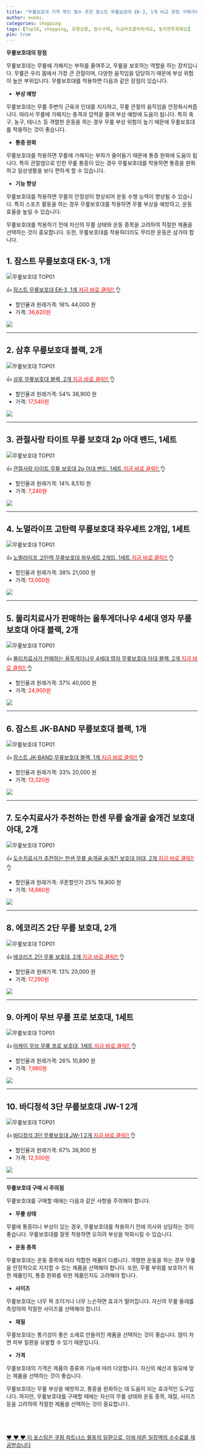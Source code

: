 ```yaml
---
title: "무릎보호대 가격 확인 필수 추천 잠스트 무릎보호대 EK-3, 1개 비교 장점 구매가이드"
author: eunmi.
categories: shopping
tags: [Top10, shopping, 유행상품, 필수구매, 지금바로클릭하세요, 놓치면후회해요]
pin: true
---
```

**무릎보호대의 장점**

무릎보호대는 무릎에 가해지는 부하를 줄여주고, 무릎을 보호하는 역할을 하는 장치입니다. 무릎은 우리 몸에서 가장 큰 관절이며, 다양한 움직임을 담당하기 때문에 부상 위험이 높은 부위입니다. 무릎보호대를 착용하면 다음과 같은 장점이 있습니다.

* **부상 예방**

무릎보호대는 무릎 주변의 근육과 인대를 지지하고, 무릎 관절의 움직임을 안정화시켜줍니다. 따라서 무릎에 가해지는 충격과 압력을 줄여 부상 예방에 도움이 됩니다. 특히 축구, 농구, 테니스 등 격렬한 운동을 하는 경우 무릎 부상 위험이 높기 때문에 무릎보호대를 착용하는 것이 좋습니다.

* **통증 완화**

무릎보호대를 착용하면 무릎에 가해지는 부하가 줄어들기 때문에 통증 완화에 도움이 됩니다. 특히 관절염으로 인한 무릎 통증이 있는 경우 무릎보호대를 착용하면 통증을 완화하고 일상생활을 보다 편하게 할 수 있습니다.

* **기능 향상**

무릎보호대를 착용하면 무릎의 안정성이 향상되어 운동 수행 능력이 향상될 수 있습니다. 특히 스포츠 활동을 하는 경우 무릎보호대를 착용하면 무릎 부상을 예방하고, 운동 효율을 높일 수 있습니다.

무릎보호대를 착용하기 전에 자신의 무릎 상태와 운동 종목을 고려하여 적절한 제품을 선택하는 것이 중요합니다. 또한, 무릎보호대를 착용하더라도 무리한 운동은 삼가야 합니다.

   

## 1. 잠스트 무릎보호대 EK-3, 1개

![무릎보호대 TOP01](https://thumbnail7.coupangcdn.com/thumbnails/remote/230x230ex/image/retail/images/424135356168562-3031d4db-4a6b-46b0-bab5-770e233976c3.jpg)


👍 [잠스트 무릎보호대 EK-3, 1개 <font color=red> 지금 바로 클릭!! </font> ](https://link.coupang.com/re/AFFSDP?lptag=AF3617701&subid=GithubCoopas&pageKey=94168449&traceid=V0-153&itemId=7830735297&vendorItemId=3017191662) 👌 


- 할인율과 원래가격: 16%  44,000   원
- 가격: <span style='color:red'>36,620원</span>

[![](/discount_price.png)](https://link.coupang.com/re/AFFSDP?lptag=AF3617701&subid=GithubCoopas&pageKey=94168449&traceid=V0-153&itemId=7830735297&vendorItemId=3017191662)

---


   

## 2. 삼후 무릎보호대 블랙, 2개

![무릎보호대 TOP01](https://thumbnail6.coupangcdn.com/thumbnails/remote/230x230ex/image/vendor_inventory/c219/f9641e938445cf7f68528e71e63f4efe15126d9babf8b0ddb5db49b1d542.jpg)


👍 [삼후 무릎보호대 블랙, 2개 <font color=red> 지금 바로 클릭!! </font> ](https://link.coupang.com/re/AFFSDP?lptag=AF3617701&subid=GithubCoopas&pageKey=6575827990&traceid=V0-153&itemId=14778775312&vendorItemId=82040985343) 👌 


- 할인율과 원래가격: 54%  38,900   원
- 가격: <span style='color:red'>17,540원</span>

[![](/discount_price.png)](https://link.coupang.com/re/AFFSDP?lptag=AF3617701&subid=GithubCoopas&pageKey=6575827990&traceid=V0-153&itemId=14778775312&vendorItemId=82040985343)

---


   

## 3. 관절사랑 타이트 무릎 보호대 2p 아대 밴드, 1세트

![무릎보호대 TOP01](https://thumbnail9.coupangcdn.com/thumbnails/remote/230x230ex/image/retail/images/2021/12/28/18/9/ad9103d4-5c0b-4521-9a8f-e20b1d2ff6b0.jpg)


👍 [관절사랑 타이트 무릎 보호대 2p 아대 밴드, 1세트 <font color=red> 지금 바로 클릭!! </font> ](https://link.coupang.com/re/AFFSDP?lptag=AF3617701&subid=GithubCoopas&pageKey=7417742876&traceid=V0-153&itemId=19235027025&vendorItemId=79997754048) 👌 


- 할인율과 원래가격: 14%  8,510   원
- 가격: <span style='color:red'>7,240원</span>

[![](/discount_price.png)](https://link.coupang.com/re/AFFSDP?lptag=AF3617701&subid=GithubCoopas&pageKey=7417742876&traceid=V0-153&itemId=19235027025&vendorItemId=79997754048)

---


   

## 4. 노멀라이프 고탄력 무릎보호대 좌우세트 2개입, 1세트

![무릎보호대 TOP01](https://thumbnail6.coupangcdn.com/thumbnails/remote/230x230ex/image/rs_quotation_api/feq6bqpv/0a89938de56342c3a2ca10f708090a56.jpg)


👍 [노멀라이프 고탄력 무릎보호대 좌우세트 2개입, 1세트 <font color=red> 지금 바로 클릭!! </font> ](https://link.coupang.com/re/AFFSDP?lptag=AF3617701&subid=GithubCoopas&pageKey=7055349129&traceid=V0-153&itemId=17478461092&vendorItemId=85948056539) 👌 


- 할인율과 원래가격: 38%  21,000   원
- 가격: <span style='color:red'>13,000원</span>

[![](/discount_price.png)](https://link.coupang.com/re/AFFSDP?lptag=AF3617701&subid=GithubCoopas&pageKey=7055349129&traceid=V0-153&itemId=17478461092&vendorItemId=85948056539)

---


   

## 5. 물리치료사가 판매하는 올투게더나우 4세대 영자 무릎보호대 아대 블랙, 2개

![무릎보호대 TOP01](https://thumbnail9.coupangcdn.com/thumbnails/remote/230x230ex/image/vendor_inventory/6bcc/4804fe833865cb1db7e99b69cd403ecd4521462299543e98eff77c02aa04.png)


👍 [물리치료사가 판매하는 올투게더나우 4세대 영자 무릎보호대 아대 블랙, 2개 <font color=red> 지금 바로 클릭!! </font> ](https://link.coupang.com/re/AFFSDP?lptag=AF3617701&subid=GithubCoopas&pageKey=6669918410&traceid=V0-153&itemId=19412782102&vendorItemId=86533382035) 👌 


- 할인율과 원래가격: 37%  40,000   원
- 가격: <span style='color:red'>24,900원</span>

[![](/discount_price.png)](https://link.coupang.com/re/AFFSDP?lptag=AF3617701&subid=GithubCoopas&pageKey=6669918410&traceid=V0-153&itemId=19412782102&vendorItemId=86533382035)

---


   

## 6. 잠스트 JK-BAND 무릎보호대 블랙, 1개

![무릎보호대 TOP01](https://thumbnail8.coupangcdn.com/thumbnails/remote/230x230ex/image/retail/images/2589135503929379-1f88c6bb-034d-443f-a9d2-f5592e273b07.jpg)


👍 [잠스트 JK-BAND 무릎보호대 블랙, 1개 <font color=red> 지금 바로 클릭!! </font> ](https://link.coupang.com/re/AFFSDP?lptag=AF3617701&subid=GithubCoopas&pageKey=24406364&traceid=V0-153&itemId=11408482&vendorItemId=3017191641) 👌 


- 할인율과 원래가격: 33%  20,000   원
- 가격: <span style='color:red'>13,320원</span>

[![](/discount_price.png)](https://link.coupang.com/re/AFFSDP?lptag=AF3617701&subid=GithubCoopas&pageKey=24406364&traceid=V0-153&itemId=11408482&vendorItemId=3017191641)

---


   

## 7. 도수치료사가 추천하는 한센 무릎 슬개골 슬개건 보호대 아대, 2개

![무릎보호대 TOP01](https://thumbnail6.coupangcdn.com/thumbnails/remote/230x230ex/image/vendor_inventory/d552/945c976fe0d03a8344ccddb1fac1fb279bec76ebfb8b4b8734d04f2a1c72.jpg)


👍 [도수치료사가 추천하는 한센 무릎 슬개골 슬개건 보호대 아대, 2개 <font color=red> 지금 바로 클릭!! </font> ](https://link.coupang.com/re/AFFSDP?lptag=AF3617701&subid=GithubCoopas&pageKey=7573246208&traceid=V0-153&itemId=19976808000&vendorItemId=87075183955) 👌 


- 할인율과 원래가격: 쿠폰할인가 25%  19,800   원
- 가격: <span style='color:red'>14,660원</span>

[![](/discount_price.png)](https://link.coupang.com/re/AFFSDP?lptag=AF3617701&subid=GithubCoopas&pageKey=7573246208&traceid=V0-153&itemId=19976808000&vendorItemId=87075183955)

---


   

## 8. 에코리즈 2단 무릎 보호대, 2개

![무릎보호대 TOP01](https://thumbnail8.coupangcdn.com/thumbnails/remote/230x230ex/image/vendor_inventory/1d94/d24b387957bef448617eb89dd7c1f9d97ff04bb525cf54661d2daa029594.jpg)


👍 [에코리즈 2단 무릎 보호대, 2개 <font color=red> 지금 바로 클릭!! </font> ](https://link.coupang.com/re/AFFSDP?lptag=AF3617701&subid=GithubCoopas&pageKey=1333344&traceid=V0-153&itemId=18741315981&vendorItemId=81745760752) 👌 


- 할인율과 원래가격: 13%  20,000   원
- 가격: <span style='color:red'>17,290원</span>

[![](/discount_price.png)](https://link.coupang.com/re/AFFSDP?lptag=AF3617701&subid=GithubCoopas&pageKey=1333344&traceid=V0-153&itemId=18741315981&vendorItemId=81745760752)

---


   

## 9. 아케이 무브 무릎 프로 보호대, 1세트

![무릎보호대 TOP01](https://thumbnail6.coupangcdn.com/thumbnails/remote/230x230ex/image/retail/images/1159538562269305-ec6c2ee5-10fc-43dd-8aac-0efdebda4eed.jpg)


👍 [아케이 무브 무릎 프로 보호대, 1세트 <font color=red> 지금 바로 클릭!! </font> ](https://link.coupang.com/re/AFFSDP?lptag=AF3617701&subid=GithubCoopas&pageKey=7060457824&traceid=V0-153&itemId=17504687310&vendorItemId=84671993745) 👌 


- 할인율과 원래가격: 26%  10,890   원
- 가격: <span style='color:red'>7,980원</span>

[![](/discount_price.png)](https://link.coupang.com/re/AFFSDP?lptag=AF3617701&subid=GithubCoopas&pageKey=7060457824&traceid=V0-153&itemId=17504687310&vendorItemId=84671993745)

---


   

## 10. 바디정석 3단 무릎보호대 JW-1 2개

![무릎보호대 TOP01](https://thumbnail6.coupangcdn.com/thumbnails/remote/230x230ex/image/vendor_inventory/091b/93058de1696fbb525a0805e58790f30e74d7f43426eed2cedf321001336e.jpg)


👍 [바디정석 3단 무릎보호대 JW-1 2개 <font color=red> 지금 바로 클릭!! </font> ](https://link.coupang.com/re/AFFSDP?lptag=AF3617701&subid=GithubCoopas&pageKey=7227243794&traceid=V0-153&itemId=18329971552&vendorItemId=85474539888) 👌 


- 할인율과 원래가격: 67%  38,900   원
- 가격: <span style='color:red'>12,500원</span>

[![](/discount_price.png)](https://link.coupang.com/re/AFFSDP?lptag=AF3617701&subid=GithubCoopas&pageKey=7227243794&traceid=V0-153&itemId=18329971552&vendorItemId=85474539888)

---
**무릎보호대 구매 시 주의점**

무릎보호대를 구매할 때에는 다음과 같은 사항을 주의해야 합니다.

* **무릎 상태**

무릎에 통증이나 부상이 있는 경우, 무릎보호대를 착용하기 전에 의사와 상담하는 것이 좋습니다. 무릎보호대를 잘못 착용하면 오히려 부상을 악화시킬 수 있습니다.

* **운동 종목**

무릎보호대는 운동 종목에 따라 적합한 제품이 다릅니다. 격렬한 운동을 하는 경우 무릎을 안정적으로 지지할 수 있는 제품을 선택해야 합니다. 또한, 무릎 부위를 보호하기 위한 제품인지, 통증 완화를 위한 제품인지도 고려해야 합니다.

* **사이즈**

무릎보호대는 너무 꽉 조이거나 너무 느슨하면 효과가 떨어집니다. 자신의 무릎 둘레를 측정하여 적절한 사이즈를 선택해야 합니다.

* **재질**

무릎보호대는 통기성이 좋은 소재로 만들어진 제품을 선택하는 것이 좋습니다. 땀이 차면 피부 질환을 유발할 수 있기 때문입니다.

* **가격**

무릎보호대의 가격은 제품의 종류와 기능에 따라 다양합니다. 자신의 예산과 필요에 맞는 제품을 선택하는 것이 좋습니다.

무릎보호대는 무릎 부상을 예방하고, 통증을 완화하는 데 도움이 되는 효과적인 도구입니다. 하지만, 무릎보호대를 구매할 때에는 자신의 무릎 상태와 운동 종목, 재질, 사이즈 등을 고려하여 적절한 제품을 선택하는 것이 중요합니다.<br><br><br><br><br> [ ❤ ❤ ❤ 이 포스팅은 쿠팡 파트너스 활동의 일환으로, 이에 따른 일정액의 수수료를 제공받습니다](https://link.coupang.com/a/bcEFyh)